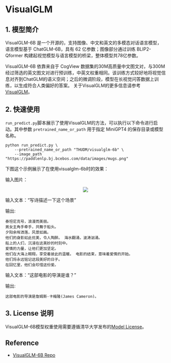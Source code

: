 # VisualGLM

## 1. 模型简介

VisualGLM-6B 是一个开源的，支持图像、中文和英文的多模态对话语言模型，语言模型基于 ChatGLM-6B，具有 62 亿参数；图像部分通过训练 BLIP2-Qformer 构建起视觉模型与语言模型的桥梁，整体模型共78亿参数。

VisualGLM-6B 依靠来自于 CogView 数据集的30M高质量中文图文对，与300M经过筛选的英文图文对进行预训练，中英文权重相同。该训练方式较好地将视觉信息对齐到ChatGLM的语义空间；之后的微调阶段，模型在长视觉问答数据上训练，以生成符合人类偏好的答案。 关于VisualGLM的更多信息请参考[VisualGLM](https://github.com/THUDM/VisualGLM-6B/tree/main)。


## 2. 快速使用
`run_predict.py`脚本展示了使用VisualGLM的方法，可以执行以下命令进行启动。其中参数 `pretrained_name_or_path` 用于指定 MiniGPT4 的保存目录或模型名称。

```
python run_predict.py \
    --pretrained_name_or_path "THUDM/visualglm-6b" \
    --image_path "https://paddlenlp.bj.bcebos.com/data/images/mugs.png"

```

下图这个示例展示了在使用visualglm-6b时的效果：

输入图片：<center><img src="https://github.com/PaddlePaddle/PaddleNLP/assets/35913314/b609132e-1c06-4e4c-b5b3-7d945cfe8839" /></center>

输入文本：“写诗描述一下这个场景”

输出:
```
泰坦尼克号，浪漫而美丽。
男女主角手牵手，共舞于船头。
夕阳余晖洒落，风景如画。
他们的身影如此优美，令人陶醉。 海水翻涌，波涛汹涌。
船上的人们，沉浸在这美妙的时刻中。
爱情的力量，让他们更加坚定。
他们在大海上翱翔，享受着彼此的温暖。 电影的结束，意味着爱情的开始。
他们将永远铭记这段美好的日子。
在回忆里，他们会珍惜这份爱。
```

输入文本：“这部电影的导演是谁？”

输出:
```
这部电影的导演是詹姆斯·卡梅隆(James Cameron)。
```

## 3. License 说明
VisualGLM-6B模型权重使用需要遵循清华大学发布的[Model License](https://github.com/THUDM/VisualGLM-6B/blob/main/MODEL_LICENSE.txt)。


## Reference
- [VisualGLM-6B Repo](https://github.com/THUDM/VisualGLM-6B/tree/main)
